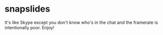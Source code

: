 # snapslides
It's like Skype except you don't know who's in the chat and the framerate is intentionally poor. Enjoy!
